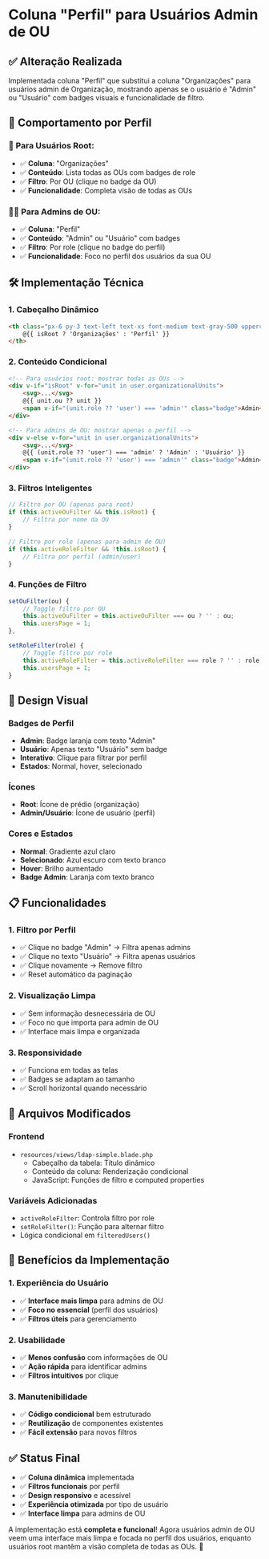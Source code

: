 # Coluna "Perfil" para Usuários Admin de OU

## ✅ **Alteração Realizada**

Implementada coluna "Perfil" que substitui a coluna "Organizações" para usuários admin de Organização, mostrando apenas se o usuário é "Admin" ou "Usuário" com badges visuais e funcionalidade de filtro.

## 🎯 **Comportamento por Perfil**

### **👑 Para Usuários Root:**
- ✅ **Coluna**: "Organizações"
- ✅ **Conteúdo**: Lista todas as OUs com badges de role
- ✅ **Filtro**: Por OU (clique no badge da OU)
- ✅ **Funcionalidade**: Completa visão de todas as OUs

### **👨‍💼 Para Admins de OU:**
- ✅ **Coluna**: "Perfil"
- ✅ **Conteúdo**: "Admin" ou "Usuário" com badges
- ✅ **Filtro**: Por role (clique no badge do perfil)
- ✅ **Funcionalidade**: Foco no perfil dos usuários da sua OU

## 🛠️ **Implementação Técnica**

### **1. Cabeçalho Dinâmico**
```html
<th class="px-6 py-3 text-left text-xs font-medium text-gray-500 uppercase tracking-wider">
    @{{ isRoot ? 'Organizações' : 'Perfil' }}
</th>
```

### **2. Conteúdo Condicional**
```html
<!-- Para usuários root: mostrar todas as OUs -->
<div v-if="isRoot" v-for="unit in user.organizationalUnits">
    <svg>...</svg>
    @{{ unit.ou ?? unit }}
    <span v-if="(unit.role ?? 'user') === 'admin'" class="badge">Admin</span>
</div>

<!-- Para admins de OU: mostrar apenas o perfil -->
<div v-else v-for="unit in user.organizationalUnits">
    <svg>...</svg>
    @{{ (unit.role ?? 'user') === 'admin' ? 'Admin' : 'Usuário' }}
    <span v-if="(unit.role ?? 'user') === 'admin'" class="badge">Admin</span>
</div>
```

### **3. Filtros Inteligentes**
```javascript
// Filtro por OU (apenas para root)
if (this.activeOuFilter && this.isRoot) {
    // Filtra por nome da OU
}

// Filtro por role (apenas para admin de OU)
if (this.activeRoleFilter && !this.isRoot) {
    // Filtra por perfil (admin/user)
}
```

### **4. Funções de Filtro**
```javascript
setOuFilter(ou) {
    // Toggle filtro por OU
    this.activeOuFilter = this.activeOuFilter === ou ? '' : ou;
    this.usersPage = 1;
},

setRoleFilter(role) {
    // Toggle filtro por role
    this.activeRoleFilter = this.activeRoleFilter === role ? '' : role;
    this.usersPage = 1;
}
```

## 🎨 **Design Visual**

### **Badges de Perfil**
- **Admin**: Badge laranja com texto "Admin"
- **Usuário**: Apenas texto "Usuário" sem badge
- **Interativo**: Clique para filtrar por perfil
- **Estados**: Normal, hover, selecionado

### **Ícones**
- **Root**: Ícone de prédio (organização)
- **Admin/Usuário**: Ícone de usuário (perfil)

### **Cores e Estados**
- **Normal**: Gradiente azul claro
- **Selecionado**: Azul escuro com texto branco
- **Hover**: Brilho aumentado
- **Badge Admin**: Laranja com texto branco

## 📋 **Funcionalidades**

### **1. Filtro por Perfil**
- ✅ Clique no badge "Admin" → Filtra apenas admins
- ✅ Clique no texto "Usuário" → Filtra apenas usuários
- ✅ Clique novamente → Remove filtro
- ✅ Reset automático da paginação

### **2. Visualização Limpa**
- ✅ Sem informação desnecessária de OU
- ✅ Foco no que importa para admin de OU
- ✅ Interface mais limpa e organizada

### **3. Responsividade**
- ✅ Funciona em todas as telas
- ✅ Badges se adaptam ao tamanho
- ✅ Scroll horizontal quando necessário

## 🔧 **Arquivos Modificados**

### **Frontend**
- `resources/views/ldap-simple.blade.php`
  - Cabeçalho da tabela: Título dinâmico
  - Conteúdo da coluna: Renderização condicional
  - JavaScript: Funções de filtro e computed properties

### **Variáveis Adicionadas**
- `activeRoleFilter`: Controla filtro por role
- `setRoleFilter()`: Função para alternar filtro
- Lógica condicional em `filteredUsers()`

## 🚀 **Benefícios da Implementação**

### **1. Experiência do Usuário**
- ✅ **Interface mais limpa** para admins de OU
- ✅ **Foco no essencial** (perfil dos usuários)
- ✅ **Filtros úteis** para gerenciamento

### **2. Usabilidade**
- ✅ **Menos confusão** com informações de OU
- ✅ **Ação rápida** para identificar admins
- ✅ **Filtros intuitivos** por clique

### **3. Manutenibilidade**
- ✅ **Código condicional** bem estruturado
- ✅ **Reutilização** de componentes existentes
- ✅ **Fácil extensão** para novos filtros

## ✅ **Status Final**

- ✅ **Coluna dinâmica** implementada
- ✅ **Filtros funcionais** por perfil
- ✅ **Design responsivo** e acessível
- ✅ **Experiência otimizada** por tipo de usuário
- ✅ **Interface limpa** para admins de OU

A implementação está **completa e funcional**! Agora usuários admin de OU veem uma interface mais limpa e focada no perfil dos usuários, enquanto usuários root mantêm a visão completa de todas as OUs. 🎉 